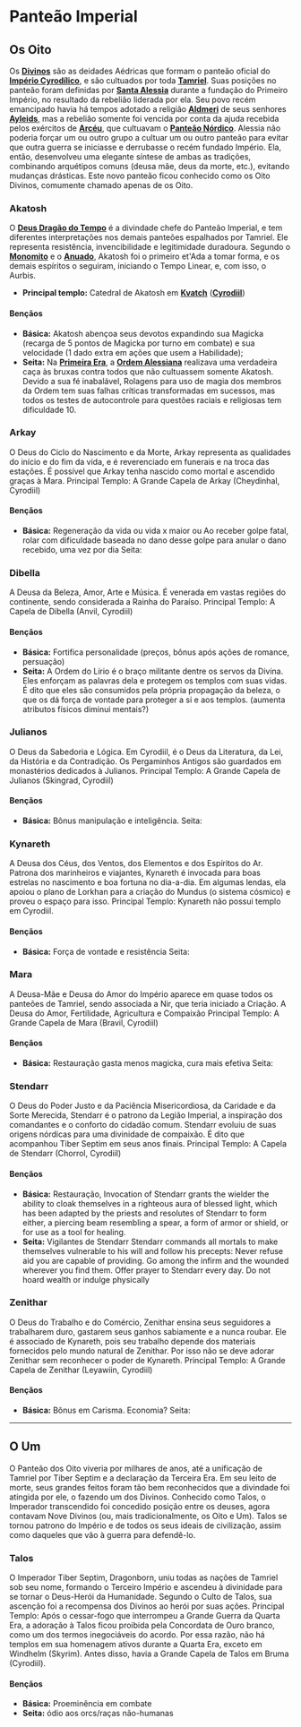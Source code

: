 # Panteão Imperial

## Os Oito
Os **[Divinos](https://pt.uesp.net/wiki/Lore:Divines)** são as deidades Aédricas que formam o panteão oficial do **[Império Cyrodílico](https://pt.uesp.net/wiki/Lore:Império)**, e são cultuados por toda **[Tamriel](https://pt.uesp.net/wiki/Lore:Tamriel)**. Suas posições no panteão foram definidas por **[Santa Alessia](https://pt.uesp.net/wiki/Lore:Alessia)** durante a fundação do Primeiro Império, no resultado da rebelião liderada por ela. Seu povo recém emancipado havia há tempos adotado a religião **[Aldmeri](https://pt.uesp.net/wiki/Lore:Aldmer)** de seus senhores **[Ayleids](https://pt.uesp.net/wiki/Lore:Ayleid)**, mas a rebelião somente foi vencida por conta da ajuda recebida pelos exércitos de **[Arcéu](https://pt.uesp.net/wiki/Lore:Skyrim)**, que cultuavam o **[Panteão Nórdico](/addons/religioes/panteoes/nord)**. Alessia não poderia forçar um ou outro grupo a cultuar um ou outro panteão para evitar que outra guerra se iniciasse e derrubasse o recém fundado Império. Ela, então, desenvolveu uma elegante síntese de ambas as tradições, combinando arquétipos comuns (deusa mãe, deus da morte, etc.), evitando mudanças drásticas. Este novo panteão ficou conhecido como os Oito Divinos, comumente chamado apenas de os Oito.

### Akatosh
O **[Deus Dragão do Tempo](https://pt.uesp.net/wiki/Lore:Akatosh)** é a divindade chefe do Panteão Imperial, e tem diferentes interpretações nos demais panteões espalhados por Tamriel. Ele representa resistência, invencibilidade e legitimidade duradoura. Segundo o **[Monomito](https://pt.uesp.net/wiki/Lore:O_Monomito)** e o **[Anuado](https://pt.uesp.net/wiki/Lore:O_Anuado_Comentado)**, Akatosh foi o primeiro et'Ada a tomar forma, e os demais espíritos o seguiram, iniciando o Tempo Linear, e, com isso, o Aurbis.
* **Principal templo:** Catedral de Akatosh em **[Kvatch](https://pt.uesp.net/wiki/Lore:Kvatch)** (**[Cyrodiil](https://pt.uesp.net/wiki/Lore:Cyrodiil)**)

#### Bençãos
* **Básica:** Akatosh abençoa seus devotos expandindo sua Magicka (recarga de 5 pontos de Magicka por turno em combate) e sua velocidade (1 dado extra em ações que usem a Habilidade);
* **Seita:** Na **[Primeira Era](https://en.uesp.net/wiki/Lore:First_Era)**, a **[Ordem Alessiana](https://pt.uesp.net/wiki/Lore:Alessian_Order)** realizava uma verdadeira caça às bruxas contra todos que não cultuassem somente Akatosh. Devido a sua fé inabalável, Rolagens para uso de magia dos membros da Ordem tem suas falhas críticas transformadas em sucessos, mas todos os testes de autocontrole para questões raciais e religiosas tem dificuldade 10.

### Arkay
O Deus do Ciclo do Nascimento e da Morte, Arkay representa as qualidades do início e do fim da vida, e é reverenciado em funerais e na troca das estações. É possível que Arkay tenha nascido como mortal e ascendido graças à Mara.
Principal Templo: A Grande Capela de Arkay (Cheydinhal, Cyrodiil)

#### Bençãos
* **Básica:** Regeneração da vida ou vida x maior ou Ao receber golpe fatal, rolar com dificuldade baseada no dano desse golpe para anular o dano recebido, uma vez por dia
Seita:

### Dibella
A Deusa da Beleza, Amor, Arte e Música. É venerada em vastas regiões do continente, sendo considerada a Rainha do Paraíso.
Principal Templo: A Capela de Dibella (Anvil, Cyrodiil)

#### Bençãos
* **Básica:** Fortifica personalidade (preços, bônus após ações de romance, persuação)
* **Seita:** A Ordem do Lírio é o braço militante dentre os servos da Divina. Eles enforçam as palavras dela e protegem os templos com suas vidas. É dito que eles são consumidos pela própria propagação da beleza, o que os dá força de vontade para proteger a si e aos templos. (aumenta atributos físicos diminui mentais?)

### Julianos
O Deus da Sabedoria e Lógica. Em Cyrodiil, é o Deus da Literatura, da Lei, da História e da Contradição. Os Pergaminhos Antigos são guardados em monastérios dedicados à Julianos.
Principal Templo: A Grande Capela de Julianos (Skingrad, Cyrodiil)

#### Bençãos
* **Básica:** Bônus manipulação e inteligência.
Seita:

### Kynareth
A Deusa dos Céus, dos Ventos, dos Elementos e dos Espíritos do Ar. Patrona dos marinheiros e viajantes, Kynareth é invocada para boas estrelas no nascimento e boa fortuna no dia-a-dia. Em algumas lendas, ela apoiou o plano de Lorkhan para a criação do Mundus (o sistema cósmico) e proveu o espaço para isso.
Principal Templo: Kynareth não possui templo em Cyrodiil.

#### Bençãos
* **Básica:** Força de vontade e resistência
Seita:

### Mara
A Deusa-Mãe e Deusa do Amor do Império aparece em quase todos os panteões de Tamriel, sendo associada a Nir, que teria iniciado a Criação. A Deusa do Amor, Fertilidade, Agricultura e Compaixão
Principal Templo: A Grande Capela de Mara (Bravil, Cyrodiil)

#### Bençãos
* **Básica:** Restauração gasta menos magicka, cura mais efetiva
Seita:

### Stendarr
O Deus do Poder Justo e da Paciência Misericordiosa, da Caridade e da Sorte Merecida, Stendarr é o patrono da Legião Imperial, a inspiração dos comandantes e o conforto do cidadão comum. Stendarr evoluiu de suas origens nórdicas para uma divinidade de compaixão. É dito que acompanhou Tiber Septim em seus anos finais.
Principal Templo: A Capela de Stendarr (Chorrol, Cyrodiil)

#### Bençãos
* **Básica:** Restauração, Invocation of Stendarr grants the wielder the ability to cloak themselves in a righteous aura of blessed light, which has been adapted by the priests and resolutes of Stendarr to form either, a piercing beam resembling a spear, a form of armor or shield, or for use as a tool for healing.
* **Seita:** Vigilantes de Stendarr
Stendarr commands all mortals to make themselves vulnerable to his will and follow his precepts:
Never refuse aid you are capable of providing.
Go among the infirm and the wounded wherever you find them.
Offer prayer to Stendarr every day.
Do not hoard wealth or indulge physically

### Zenithar
O Deus do Trabalho e do Comércio, Zenithar ensina seus seguidores a trabalharem duro, gastarem seus ganhos sabiamente e a nunca roubar. Ele é associado de Kynareth, pois seu trabalho depende dos materiais fornecidos pelo mundo natural de Zenithar. Por isso não se deve adorar Zenithar sem reconhecer o poder de Kynareth.
Principal Templo: A Grande Capela de Zenithar (Leyawiin, Cyrodiil)

#### Bençãos
* **Básica:** Bônus em Carisma. Economia? 
Seita:

---------
## O Um
O Panteão dos Oito viveria por milhares de anos, até a unificação de Tamriel por Tiber Septim e a declaração da Terceira Era. Em seu leito de morte, seus grandes feitos foram tão bem reconhecidos que a divindade foi atingida por ele, o fazendo um dos Divinos. Conhecido como Talos, o Imperador transcendido foi concedido posição entre os deuses, agora contavam Nove Divinos (ou, mais tradicionalmente, os Oito e Um). Talos se tornou patrono do Império e de todos os seus ideais de civilização, assim como daqueles que vão à guerra para defendê-lo. 

### Talos
O Imperador Tiber Septim, Dragonborn, uniu todas as nações de Tamriel sob seu nome, formando o Terceiro Império e ascendeu à divinidade para se tornar o Deus-Herói da Humanidade. Segundo o Culto de Talos, sua ascenção foi a recompensa dos Divinos ao herói por suas ações.
Principal Templo: Após o cessar-fogo que interrompeu a Grande Guerra da Quarta Era, a adoração à Talos ficou proibida pela Concordata de Ouro branco, como um dos termos inegociáveis do acordo. Por essa razão, não há templos em sua homenagem ativos durante a Quarta Era, exceto em Windhelm (Skyrim). Antes disso, havia a Grande Capela de Talos em Bruma (Cyrodiil).

#### Bençãos
* **Básica:** Proeminência em combate
* **Seita:** ódio aos orcs/raças não-humanas